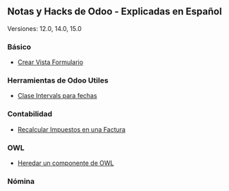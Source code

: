 ## Notas y Hacks de Odoo - Explicadas en Español

Versiones: 12.0, 14.0, 15.0

### Básico
- [Crear Vista Formulario](Basico/view_form.md)

### Herramientas de Odoo Utiles

- [Clase Intervals para fechas](Herramientas/Intervals.md)


### Contabilidad

- [Recalcular Impuestos en una Factura](Contabilidad/calculate_tax_account_move.md)

### OWL
- [Heredar un componente de OWL](OWL/inherit_component.md)


### Nómina

